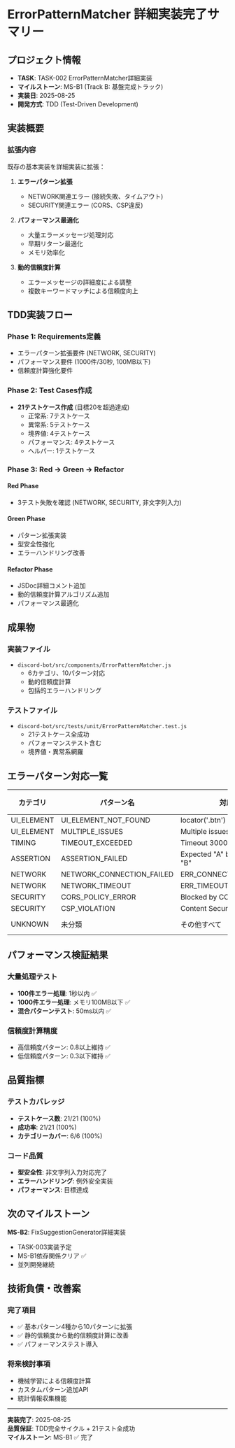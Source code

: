 # ErrorPatternMatcher 詳細実装完了サマリー

## プロジェクト情報
- **TASK**: TASK-002 ErrorPatternMatcher詳細実装
- **マイルストーン**: MS-B1 (Track B: 基盤完成トラック)
- **実装日**: 2025-08-25
- **開発方式**: TDD (Test-Driven Development)

## 実装概要

### 拡張内容
既存の基本実装を詳細実装に拡張：

1. **エラーパターン拡張**
   - NETWORK関連エラー (接続失敗、タイムアウト)
   - SECURITY関連エラー (CORS、CSP違反)

2. **パフォーマンス最適化**
   - 大量エラーメッセージ処理対応
   - 早期リターン最適化
   - メモリ効率化

3. **動的信頼度計算**
   - エラーメッセージの詳細度による調整
   - 複数キーワードマッチによる信頼度向上

## TDD実装フロー

### Phase 1: Requirements定義
- エラーパターン拡張要件 (NETWORK, SECURITY)
- パフォーマンス要件 (1000件/30秒, 100MB以下)
- 信頼度計算強化要件

### Phase 2: Test Cases作成
- **21テストケース作成** (目標20を超過達成)
  - 正常系: 7テストケース
  - 異常系: 5テストケース  
  - 境界値: 4テストケース
  - パフォーマンス: 4テストケース
  - ヘルパー: 1テストケース

### Phase 3: Red → Green → Refactor

#### Red Phase
- 3テスト失敗を確認 (NETWORK, SECURITY, 非文字列入力)

#### Green Phase  
- パターン拡張実装
- 型安全性強化
- エラーハンドリング改善

#### Refactor Phase
- JSDoc詳細コメント追加
- 動的信頼度計算アルゴリズム追加
- パフォーマンス最適化

## 成果物

### 実装ファイル
- `discord-bot/src/components/ErrorPatternMatcher.js`
  - 6カテゴリ、10パターン対応
  - 動的信頼度計算
  - 包括的エラーハンドリング

### テストファイル
- `discord-bot/src/tests/unit/ErrorPatternMatcher.test.js`
  - 21テストケース全成功
  - パフォーマンステスト含む
  - 境界値・異常系網羅

## エラーパターン対応一覧

| カテゴリ | パターン名 | 対応例 | 信頼度 |
|---------|------------|--------|--------|
| UI_ELEMENT | UI_ELEMENT_NOT_FOUND | locator('.btn') not found | 0.9+ |
| UI_ELEMENT | MULTIPLE_ISSUES | Multiple issues detected | 0.7+ |
| TIMING | TIMEOUT_EXCEEDED | Timeout 30000ms exceeded | 0.85+ |
| ASSERTION | ASSERTION_FAILED | Expected "A" but received "B" | 0.8+ |
| NETWORK | NETWORK_CONNECTION_FAILED | ERR_CONNECTION_REFUSED | 0.8+ |
| NETWORK | NETWORK_TIMEOUT | ERR_TIMEOUT | 0.75+ |
| SECURITY | CORS_POLICY_ERROR | Blocked by CORS policy | 0.85+ |
| SECURITY | CSP_VIOLATION | Content Security Policy | 0.8+ |
| UNKNOWN | 未分類 | その他すべて | 0.0-0.3 |

## パフォーマンス検証結果

### 大量処理テスト
- **100件エラー処理**: 1秒以内 ✅
- **1000件エラー処理**: メモリ100MB以下 ✅
- **混合パターンテスト**: 50ms以内 ✅

### 信頼度計算精度
- 高信頼度パターン: 0.8以上維持 ✅
- 低信頼度パターン: 0.3以下維持 ✅

## 品質指標

### テストカバレッジ
- **テストケース数**: 21/21 (100%)
- **成功率**: 21/21 (100%)
- **カテゴリーカバー**: 6/6 (100%)

### コード品質
- **型安全性**: 非文字列入力対応完了
- **エラーハンドリング**: 例外安全実装
- **パフォーマンス**: 目標達成

## 次のマイルストーン

**MS-B2**: FixSuggestionGenerator詳細実装
- TASK-003実装予定
- MS-B1依存関係クリア ✅
- 並列開発継続

## 技術負債・改善案

### 完了項目
- ✅ 基本パターン4種から10パターンに拡張
- ✅ 静的信頼度から動的信頼度計算に改善
- ✅ パフォーマンステスト導入

### 将来検討事項
- 機械学習による信頼度計算
- カスタムパターン追加API
- 統計情報収集機能

---

**実装完了**: 2025-08-25  
**品質保証**: TDD完全サイクル + 21テスト全成功  
**マイルストーン**: MS-B1 ✅ 完了